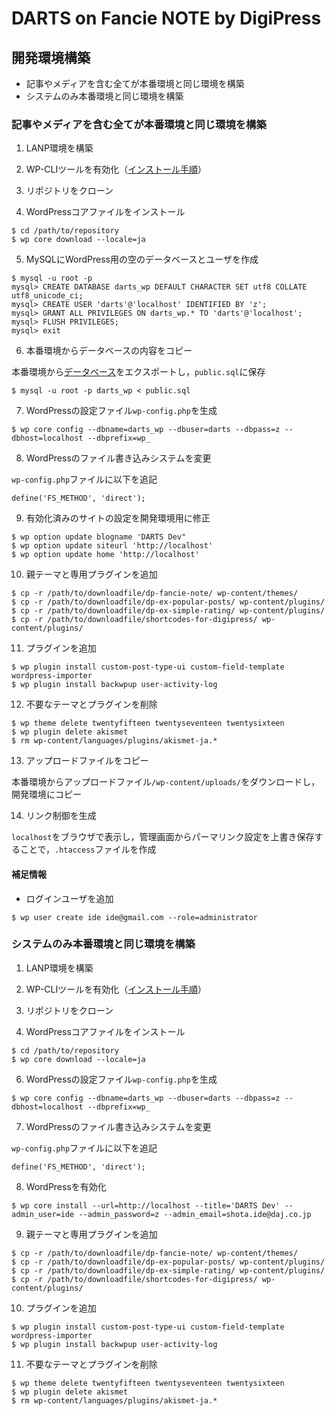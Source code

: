 # DARTS on Fancie NOTE by DigiPress

## 開発環境構築

- 記事やメディアを含む全てが本番環境と同じ環境を構築
- システムのみ本番環境と同じ環境を構築

### 記事やメディアを含む全てが本番環境と同じ環境を構築

1. LANP環境を構築
2. WP-CLIツールを有効化（[インストール手順](http://wp-cli.org/ja/)）
3. リポジトリをクローン

4. WordPressコアファイルをインストール
```
$ cd /path/to/repository
$ wp core download --locale=ja
```

5. MySQLにWordPress用の空のデータベースとユーザを作成
```
$ mysql -u root -p
mysql> CREATE DATABASE darts_wp DEFAULT CHARACTER SET utf8 COLLATE utf8_unicode_ci;
mysql> CREATE USER 'darts'@'localhost' IDENTIFIED BY 'z';
mysql> GRANT ALL PRIVILEGES ON darts_wp.* TO 'darts'@'localhost';
mysql> FLUSH PRIVILEGES;
mysql> exit
```

6. 本番環境からデータベースの内容をコピー

本番環境から[データベース](https://wpdocs.osdn.jp/%E3%83%87%E3%83%BC%E3%82%BF%E3%83%99%E3%83%BC%E3%82%B9%E3%81%AE%E3%83%90%E3%83%83%E3%82%AF%E3%82%A2%E3%83%83%E3%83%97)をエクスポートし，`public.sql`に保存
```
$ mysql -u root -p darts_wp < public.sql
```

7. WordPressの設定ファイル`wp-config.php`を生成
```
$ wp core config --dbname=darts_wp --dbuser=darts --dbpass=z --dbhost=localhost --dbprefix=wp_
```

8. WordPressのファイル書き込みシステムを変更

`wp-config.php`ファイルに以下を追記
```
define('FS_METHOD', 'direct');
```

9. 有効化済みのサイトの設定を開発環境用に修正
```
$ wp option update blogname 'DARTS Dev"
$ wp option update siteurl 'http://localhost'
$ wp option update home 'http://localhost'
```

10. 親テーマと専用プラグインを追加
```
$ cp -r /path/to/downloadfile/dp-fancie-note/ wp-content/themes/
$ cp -r /path/to/downloadfile/dp-ex-popular-posts/ wp-content/plugins/
$ cp -r /path/to/downloadfile/dp-ex-simple-rating/ wp-content/plugins/
$ cp -r /path/to/downloadfile/shortcodes-for-digipress/ wp-content/plugins/
```

11. プラグインを追加
```
$ wp plugin install custom-post-type-ui custom-field-template wordpress-importer
$ wp plugin install backwpup user-activity-log
```

12. 不要なテーマとプラグインを削除
```
$ wp theme delete twentyfifteen twentyseventeen twentysixteen
$ wp plugin delete akismet
$ rm wp-content/languages/plugins/akismet-ja.*
```

13. アップロードファイルをコピー

本番環境からアップロードファイル`/wp-content/uploads/`をダウンロードし，開発環境にコピー

14. リンク制御を生成

`localhost`をブラウザで表示し，管理画面からパーマリンク設定を上書き保存することで，`.htaccess`ファイルを作成

#### 補足情報

- ログインユーザを追加
```
$ wp user create ide ide@gmail.com --role=administrator
```

### システムのみ本番環境と同じ環境を構築

1. LANP環境を構築
2. WP-CLIツールを有効化（[インストール手順](http://wp-cli.org/ja/)）
3. リポジトリをクローン

4. WordPressコアファイルをインストール
```
$ cd /path/to/repository
$ wp core download --locale=ja
```

6. WordPressの設定ファイル`wp-config.php`を生成
```
$ wp core config --dbname=darts_wp --dbuser=darts --dbpass=z --dbhost=localhost --dbprefix=wp_
```

7. WordPressのファイル書き込みシステムを変更

`wp-config.php`ファイルに以下を追記
```
define('FS_METHOD', 'direct');
```

8. WordPressを有効化
```
$ wp core install --url=http://localhost --title='DARTS Dev' --admin_user=ide --admin_password=z --admin_email=shota.ide@daj.co.jp
```

9. 親テーマと専用プラグインを追加
```
$ cp -r /path/to/downloadfile/dp-fancie-note/ wp-content/themes/
$ cp -r /path/to/downloadfile/dp-ex-popular-posts/ wp-content/plugins/
$ cp -r /path/to/downloadfile/dp-ex-simple-rating/ wp-content/plugins/
$ cp -r /path/to/downloadfile/shortcodes-for-digipress/ wp-content/plugins/
```

10. プラグインを追加
```
$ wp plugin install custom-post-type-ui custom-field-template wordpress-importer
$ wp plugin install backwpup user-activity-log
```

11. 不要なテーマとプラグインを削除
```
$ wp theme delete twentyfifteen twentyseventeen twentysixteen
$ wp plugin delete akismet
$ rm wp-content/languages/plugins/akismet-ja.*
```
